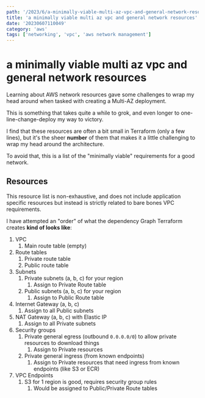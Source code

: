 ```yaml
---
path: '/2023/6/a-minimally-viable-multi-az-vpc-and-general-network-resources-20230607110049'
title: 'a minimally viable multi az vpc and general network resources'
date: '20230607110049'
category: 'aws'
tags: ['networking', 'vpc', 'aws network management']
---
```


# a minimally viable multi az vpc and general network resources
Learning about AWS network resources gave some challenges to wrap my head around
when tasked with creating a Multi-AZ deployment.

This is something that takes quite a while to grok, and even longer to one-line-change-deploy
my way to victory.

I find that these resources are often a bit small in Terraform (only a few lines),
but it's the sheer **number** of them that makes it a little challenging to wrap
my head around the architecture.

To avoid that, this is a list of the "minimally viable" requirements for a good
network.

## Resources
This resource list is non-exhaustive, and does not include application specific
resources but instead is strictly related to bare bones VPC requirements.

I have attempted an "order" of what the dependency Graph Terraform creates **kind of looks like**:
1. VPC
    1. Main route table (empty)
1. Route tables
    1. Private route table
    1. Public route table
1. Subnets
    1. Private subnets (a, b, c) for your region
        1. Assign to Private Route table
    1. Public subnets (a, b, c) for your region
        1. Assign to Public Route table
1. Internet Gateway (a, b, c)
    1. Assign to all Public subnets
1. NAT Gateway (a, b, c) with Elastic IP
    1. Assign to all Private subnets
1. Security groups
    1. Private general egress (outbound `0.0.0.0/0`) to allow private resources to download things
        1. Assign to Private resources
    1. Private general ingress (from known endpoints)
        1. Assign to Private resources that need ingress from known endpoints (like S3 or ECR)
1. VPC Endpoints
    1. S3 for 1 region is good, requires security group rules
        1. Would be assigned to Public/Private Route tables
